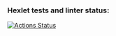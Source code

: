 ### Hexlet tests and linter status:
[![Actions Status](https://github.com/spaceBr1tva/qa-engineer-project-85/actions/workflows/hexlet-check.yml/badge.svg)](https://github.com/spaceBr1tva/qa-engineer-project-85/actions)